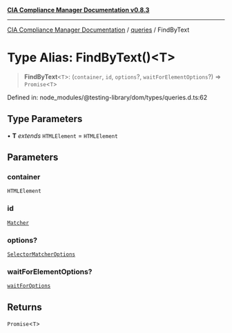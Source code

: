 [**CIA Compliance Manager Documentation v0.8.3**](../../../README.md)

***

[CIA Compliance Manager Documentation](../../../globals.md) / [queries](../README.md) / FindByText

# Type Alias: FindByText()\<T\>

> **FindByText**\<`T`\>: (`container`, `id`, `options`?, `waitForElementOptions`?) => `Promise`\<`T`\>

Defined in: node\_modules/@testing-library/dom/types/queries.d.ts:62

## Type Parameters

• **T** *extends* `HTMLElement` = `HTMLElement`

## Parameters

### container

`HTMLElement`

### id

[`Matcher`](../../../type-aliases/Matcher.md)

### options?

[`SelectorMatcherOptions`](../../queryHelpers/interfaces/SelectorMatcherOptions.md)

### waitForElementOptions?

[`waitForOptions`](../../../interfaces/waitForOptions.md)

## Returns

`Promise`\<`T`\>
